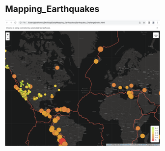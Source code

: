 # Mapping_Earthquakes

![This is an image](https://github.com/pipecedillo/Mapping_Earthquakes/blob/main/fotomapa.png)

